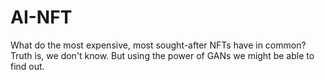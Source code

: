 # AI-NFT

What do the most expensive, most sought-after NFTs have in common? Truth is, we don't know. But using the power of GANs we might be able to find out.
